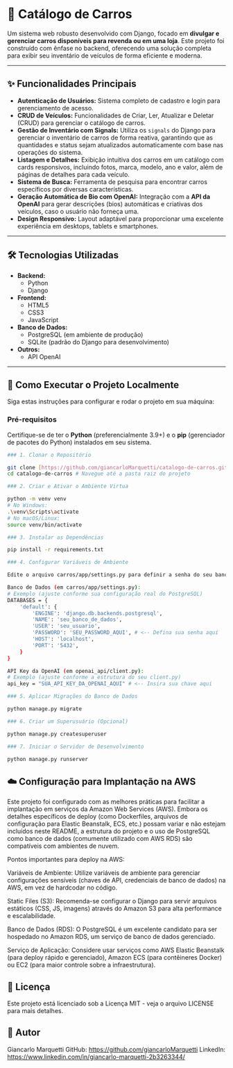 # 🚗 Catálogo de Carros

Um sistema web robusto desenvolvido com Django, focado em **divulgar e gerenciar carros disponíveis para revenda ou em uma loja**. Este projeto foi construído com ênfase no backend, oferecendo uma solução completa para exibir seu inventário de veículos de forma eficiente e moderna.

---

## ✨ Funcionalidades Principais

* **Autenticação de Usuários:** Sistema completo de cadastro e login para gerenciamento de acesso.
* **CRUD de Veículos:** Funcionalidades de Criar, Ler, Atualizar e Deletar (CRUD) para gerenciar o catálogo de carros.
* **Gestão de Inventário com Signals:** Utiliza os `signals` do Django para gerenciar o inventário de carros de forma reativa, garantindo que as quantidades e status sejam atualizados automaticamente com base nas operações do sistema.
* **Listagem e Detalhes:** Exibição intuitiva dos carros em um catálogo com cards responsivos, incluindo fotos, marca, modelo, ano e valor, além de páginas de detalhes para cada veículo.
* **Sistema de Busca:** Ferramenta de pesquisa para encontrar carros específicos por diversas características.
* **Geração Automática de Bio com OpenAI:** Integração com a **API da OpenAI** para gerar descrições (bios) automáticas e criativas dos veículos, caso o usuário não forneça uma.
* **Design Responsivo:** Layout adaptável para proporcionar uma excelente experiência em desktops, tablets e smartphones.

---

## 🛠️ Tecnologias Utilizadas

* **Backend:**
    * Python
    * Django
* **Frontend:**
    * HTML5
    * CSS3
    * JavaScript
* **Banco de Dados:**
    * PostgreSQL (em ambiente de produção)
    * SQLite (padrão do Django para desenvolvimento)
* **Outros:**
    * API OpenAI

---

## 🚀 Como Executar o Projeto Localmente

Siga estas instruções para configurar e rodar o projeto em sua máquina:

### Pré-requisitos

Certifique-se de ter o **Python** (preferencialmente 3.9+) e o **pip** (gerenciador de pacotes do Python) instalados em seu sistema.

```bash
### 1. Clonar o Repositório

git clone [https://github.com/giancarloMarquetti/catalogo-de-carros.git](https://github.com/giancarloMarquetti/catalogo-de-carros.git) # Ajuste o nome do repositório se for diferente
cd catalogo-de-carros # Navegue até a pasta raiz do projeto

### 2. Criar e Ativar o Ambiente Virtua

python -m venv venv
# No Windows:
.\venv\Scripts\activate
# No macOS/Linux:
source venv/bin/activate

### 3. Instalar as Dependências

pip install -r requirements.txt

### 4. Configurar Variáveis de Ambiente

Edite o arquivo carros/app/settings.py para definir a senha do seu banco de dados PostgreSQL. Para a API da OpenAI, edite o arquivo openai_api/client.py para inserir sua chave.

Banco de Dados (em carros/app/settings.py):
# Exemplo (ajuste conforme sua configuração real do PostgreSQL)
DATABASES = {
    'default': {
        'ENGINE': 'django.db.backends.postgresql',
        'NAME': 'seu_banco_de_dados',
        'USER': 'seu_usuario',
        'PASSWORD': 'SEU_PASSWORD_AQUI', # <-- Defina sua senha aqui
        'HOST': 'localhost',
        'PORT': '5432',
    }
}

API Key da OpenAI (em openai_api/client.py):
# Exemplo (ajuste conforme a estrutura do seu client.py)
api_key = "SUA_API_KEY_DA_OPENAI_AQUI" # <-- Insira sua chave aqui

### 5. Aplicar Migrações do Banco de Dados

python manage.py migrate

### 6. Criar um Superusuário (Opcional)

python manage.py createsuperuser

### 7. Iniciar o Servidor de Desenvolvimento

python manage.py runserver
```

## ☁️ Configuração para Implantação na AWS
Este projeto foi configurado com as melhores práticas para facilitar a implantação em serviços da Amazon Web Services (AWS). Embora os detalhes específicos de deploy (como Dockerfiles, arquivos de configuração para Elastic Beanstalk, ECS, etc.) possam variar e não estejam incluídos neste README, a estrutura do projeto e o uso de PostgreSQL como banco de dados (comumente utilizado com AWS RDS) são compatíveis com ambientes de nuvem.

Pontos importantes para deploy na AWS:

Variáveis de Ambiente: Utilize variáveis de ambiente para gerenciar configurações sensíveis (chaves de API, credenciais de banco de dados) na AWS, em vez de hardcodar no código.

Static Files (S3): Recomenda-se configurar o Django para servir arquivos estáticos (CSS, JS, imagens) através do Amazon S3 para alta performance e escalabilidade.

Banco de Dados (RDS): O PostgreSQL é um excelente candidato para ser hospedado no Amazon RDS, um serviço de banco de dados gerenciado.

Serviço de Aplicação: Considere usar serviços como AWS Elastic Beanstalk (para deploy rápido e gerenciado), Amazon ECS (para contêineres Docker) ou EC2 (para maior controle sobre a infraestrutura).

## 📄 Licença
Este projeto está licenciado sob a Licença MIT - veja o arquivo LICENSE para mais detalhes.

## 👤 Autor
Giancarlo Marquetti
GitHub: https://github.com/giancarloMarquetti
LinkedIn: https://www.linkedin.com/in/giancarlo-marquetti-2b3263344/
